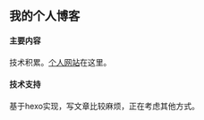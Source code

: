 ## 我的个人博客

####  主要内容

技术积累。[个人网站](https://blog.nofile.cc)在这里。

#### 技术支持

基于hexo实现，写文章比较麻烦，正在考虑其他方式。


